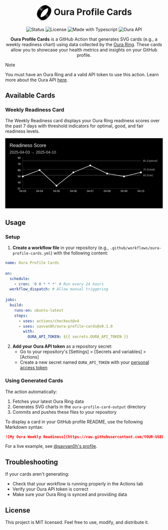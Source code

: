 <div align="center">
  <h1>
    <img src="https://raw.githubusercontent.com/savvan0h/oura-profile-cards/main/images/ring.png" width="50" align="absmiddle"/>
    Oura Profile Cards
  </h1>
  <img src="https://img.shields.io/badge/status-active-brightgreen?style=flat-square" alt="Status" />
  <img src="https://img.shields.io/github/license/savvan0h/oura-profile-cards?style=flat-square" alt="License" />
  <img src="https://img.shields.io/badge/made%20with-Typescript-blue?style=flat-square" alt="Made with Typescript" />
  <img src="https://img.shields.io/badge/API-Oura-6A00F4?style=flat-square" alt="Oura API" />
  <p>
    <strong>Oura Profile Cards</strong> is a GitHub Action that generates SVG cards (e.g., a weekly readiness chart) using data collected by the <a href="https://ouraring.com/">Oura Ring</a>. These cards allow you to showcase your health metrics and insights on your GitHub profile.
  </p>
</div>

> [!Note]
> You must have an Oura Ring and a valid API token to use this action. Learn more about the Oura API [here](https://cloud.ouraring.com/docs).

## Available Cards

### Weekly Readiness Card

The Weekly Readiness card displays your Oura Ring readiness scores over the past 7 days with threshold indicators for optimal, good, and fair readiness levels.

![Weekly Readiness Card](images/weekly-readiness-card.svg)

## Usage

### Setup

1. **Create a workflow file** in your repository (e.g., `.github/workflows/oura-profile-cards.yml`) with the following content:

```yaml
name: Oura Profile Cards

on:
  schedule:
    - cron: '0 0 * * *' # Run every 24 hours
  workflow_dispatch: # Allow manual triggering

jobs:
  build:
    runs-on: ubuntu-latest
    steps:
      - uses: actions/checkout@v4
      - uses: savvan0h/oura-profile-cards@v0.1.0
        with:
          OURA_API_TOKEN: ${{ secrets.OURA_API_TOKEN }}
```

2. **Add your Oura API token** as a repository secret:
   - Go to your repository's [Settings] > [Secrets and variables] > [Actions]
   - Create a new secret named `OURA_API_TOKEN` with your [personal access token](https://cloud.ouraring.com/personal-access-tokens)

### Using Generated Cards

The action automatically:

1. Fetches your latest Oura Ring data
2. Generates SVG charts in the `oura-profile-card-output` directory
3. Commits and pushes these files to your repository

To display a card in your GitHub profile README, use the following Markdown syntax:

```markdown
![My Oura Weekly Readiness](https://raw.githubusercontent.com/YOUR-USERNAME/YOUR-REPO/main/oura-profile-card-output/weekly-readiness-card.svg)
```

For a live example, see [@savvan0h's profile](https://github.com/savvan0h).

## Troubleshooting

If your cards aren't generating:

- Check that your workflow is running properly in the Actions tab
- Verify your Oura API token is correct
- Make sure your Oura Ring is synced and providing data

## License

This project is MIT licensed. Feel free to use, modify, and distribute it.
